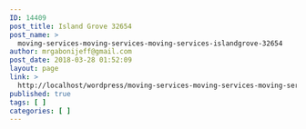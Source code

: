 ```yaml
---
ID: 14409
post_title: Island Grove 32654
post_name: >
  moving-services-moving-services-moving-services-islandgrove-32654
author: mrgabonijeff@gmail.com
post_date: 2018-03-28 01:52:09
layout: page
link: >
  http://localhost/wordpress/moving-services-moving-services-moving-services-islandgrove-32654/
published: true
tags: [ ]
categories: [ ]
---
```

